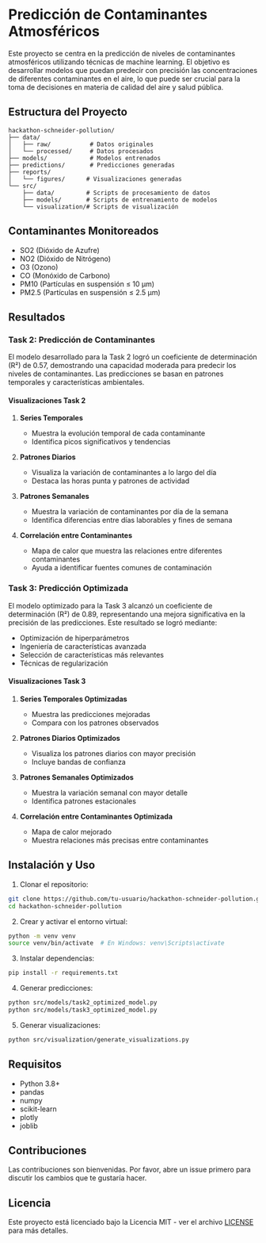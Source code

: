 # Predicción de Contaminantes Atmosféricos

Este proyecto se centra en la predicción de niveles de contaminantes atmosféricos utilizando técnicas de machine learning. El objetivo es desarrollar modelos que puedan predecir con precisión las concentraciones de diferentes contaminantes en el aire, lo que puede ser crucial para la toma de decisiones en materia de calidad del aire y salud pública.

## Estructura del Proyecto

```
hackathon-schneider-pollution/
├── data/
│   ├── raw/           # Datos originales
│   └── processed/     # Datos procesados
├── models/            # Modelos entrenados
├── predictions/       # Predicciones generadas
├── reports/
│   └── figures/      # Visualizaciones generadas
└── src/
    ├── data/         # Scripts de procesamiento de datos
    ├── models/       # Scripts de entrenamiento de modelos
    └── visualization/# Scripts de visualización
```

## Contaminantes Monitoreados

- SO2 (Dióxido de Azufre)
- NO2 (Dióxido de Nitrógeno)
- O3 (Ozono)
- CO (Monóxido de Carbono)
- PM10 (Partículas en suspensión ≤ 10 µm)
- PM2.5 (Partículas en suspensión ≤ 2.5 µm)

## Resultados

### Task 2: Predicción de Contaminantes

El modelo desarrollado para la Task 2 logró un coeficiente de determinación (R²) de 0.57, demostrando una capacidad moderada para predecir los niveles de contaminantes. Las predicciones se basan en patrones temporales y características ambientales.

#### Visualizaciones Task 2

1. **Series Temporales**
   - Muestra la evolución temporal de cada contaminante
   - Identifica picos significativos y tendencias

2. **Patrones Diarios**
   - Visualiza la variación de contaminantes a lo largo del día
   - Destaca las horas punta y patrones de actividad

3. **Patrones Semanales**
   - Muestra la variación de contaminantes por día de la semana
   - Identifica diferencias entre días laborables y fines de semana

4. **Correlación entre Contaminantes**
   - Mapa de calor que muestra las relaciones entre diferentes contaminantes
   - Ayuda a identificar fuentes comunes de contaminación

### Task 3: Predicción Optimizada

El modelo optimizado para la Task 3 alcanzó un coeficiente de determinación (R²) de 0.89, representando una mejora significativa en la precisión de las predicciones. Este resultado se logró mediante:

- Optimización de hiperparámetros
- Ingeniería de características avanzada
- Selección de características más relevantes
- Técnicas de regularización

#### Visualizaciones Task 3

1. **Series Temporales Optimizadas**
   - Muestra las predicciones mejoradas
   - Compara con los patrones observados

2. **Patrones Diarios Optimizados**
   - Visualiza los patrones diarios con mayor precisión
   - Incluye bandas de confianza

3. **Patrones Semanales Optimizados**
   - Muestra la variación semanal con mayor detalle
   - Identifica patrones estacionales

4. **Correlación entre Contaminantes Optimizada**
   - Mapa de calor mejorado
   - Muestra relaciones más precisas entre contaminantes

## Instalación y Uso

1. Clonar el repositorio:
```bash
git clone https://github.com/tu-usuario/hackathon-schneider-pollution.git
cd hackathon-schneider-pollution
```

2. Crear y activar el entorno virtual:
```bash
python -m venv venv
source venv/bin/activate  # En Windows: venv\Scripts\activate
```

3. Instalar dependencias:
```bash
pip install -r requirements.txt
```

4. Generar predicciones:
```bash
python src/models/task2_optimized_model.py
python src/models/task3_optimized_model.py
```

5. Generar visualizaciones:
```bash
python src/visualization/generate_visualizations.py
```

## Requisitos

- Python 3.8+
- pandas
- numpy
- scikit-learn
- plotly
- joblib

## Contribuciones

Las contribuciones son bienvenidas. Por favor, abre un issue primero para discutir los cambios que te gustaría hacer.

## Licencia

Este proyecto está licenciado bajo la Licencia MIT - ver el archivo [LICENSE](LICENSE) para más detalles.

